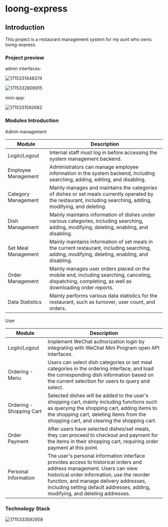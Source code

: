 # loong-express

## Introduction

This project is a restaurant management system for my aunt who owns loong-express.

### Project preview

admin interfaces:

![1715331448374](image/README/1715331448374.png)

![1715332806915](image/README/1715332806915.png)

mini-app:

![1715331592682](image/README/1715331592682.png)

### Modules Introduction

Admin management

| Module              | Description                                                                                                                                                    |
| ------------------- | -------------------------------------------------------------------------------------------------------------------------------------------------------------- |
| Login/Logout        | Internal staff must log in before accessing the system management backend.                                                                                     |
| Employee Management | Administrators can manage employee information in the system backend, including searching, adding, editing, and disabling.                                     |
| Category Management | Mainly manages and maintains the categories of dishes or set meals currently operated by the restaurant, including searching, adding, modifying, and deleting. |
| Dish Management     | Mainly maintains information of dishes under various categories, including searching, adding, modifying, deleting, enabling, and disabling.                    |
| Set Meal Management | Mainly maintains information of set meals in the current restaurant, including searching, adding, modifying, deleting, enabling, and disabling.                |
| Order Management    | Mainly manages user orders placed on the mobile end, including searching, canceling, dispatching, completing, as well as downloading order reports.            |
| Data Statistics     | Mainly performs various data statistics for the restaurant, such as turnover, user count, and orders.                                                          |

User

| Module                   | Description                                                                                                                                                                                                                                                                                  |
| ------------------------ | -------------------------------------------------------------------------------------------------------------------------------------------------------------------------------------------------------------------------------------------------------------------------------------------- |
| Login/Logout             | Implement WeChat authorization login by integrating with WeChat Mini Program open API interfaces.                                                                                                                                                                                            |
| Ordering - Menu          | Users can select dish categories or set meal categories in the ordering interface, and load the corresponding dish information based on the current selection for users to query and select.                                                                                                 |
| Ordering - Shopping Cart | Selected dishes will be added to the user's shopping cart, mainly including functions such as querying the shopping cart, adding items to the shopping cart, deleting items from the shopping cart, and clearing the shopping cart.                                                          |
| Order Payment            | After users have selected dishes/set meals, they can proceed to checkout and payment for the items in their shopping cart, requiring order payment at this point.                                                                                                                            |
| Personal Information     | The user's personal information interface provides access to historical orders and address management. Users can view historical order information, use the reorder function, and manage delivery addresses, including setting default addresses, adding, modifying, and deleting addresses. |

### Technology Stack

![1715333592958](image/README/1715333592958.png)
